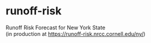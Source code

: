 # runoff-risk
Runoff Risk Forecast for New York State\
(in production at https://runoff-risk.nrcc.cornell.edu/ny/)
